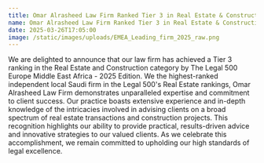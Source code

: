 ```yaml
---
title: Omar Alrasheed Law Firm Ranked Tier 3 in Real Estate & Construction by Legal 500 EMEA 2025
name: Omar Alrasheed Law Firm Ranked Tier 3 in Real Estate & Construction by Legal 500 EMEA 2025
date: 2025-03-26T17:05:00
image: /static/images/uploads/EMEA_Leading_firm_2025_raw.png
---
```

We are delighted to announce that our law firm has achieved a Tier 3 ranking in the Real Estate and Construction category by The Legal 500 Europe Middle East Africa - 2025 Edition. We the highest-ranked independent local Saudi firm in the Legal 500's Real Estate rankings, Omar Alrasheed Law Firm demonstrates unparalleled expertise and commitment to client success. Our practice boasts extensive experience and in-depth knowledge of the intricacies involved in advising clients on a broad spectrum of real estate transactions and construction projects. This recognition highlights our ability to provide practical, results-driven advice and innovative strategies to our valued clients. As we celebrate this accomplishment, we remain committed to upholding our high standards of legal excellence.
